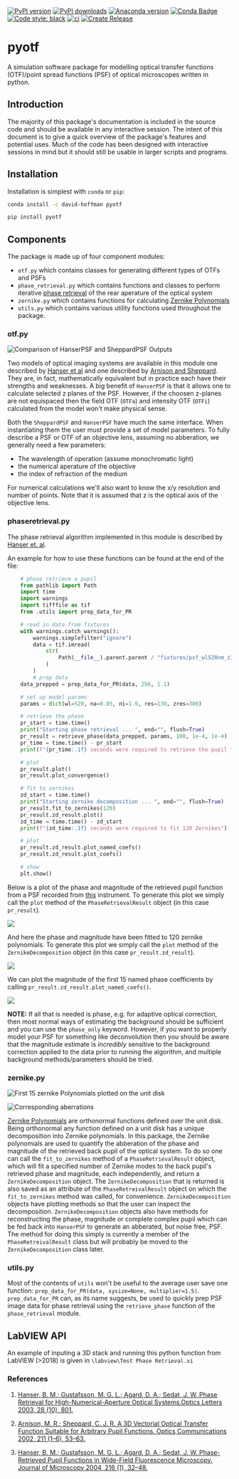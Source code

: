 [![PyPI version](https://badge.fury.io/py/pyotf.svg)](https://badge.fury.io/py/pyotf)
[![PyPI downloads](https://img.shields.io/pypi/dm/pyotf.svg?color=magenta&logo=pypi)](https://pypi.org/project/pyotf)
[![Anaconda version](https://anaconda.org/david-hoffman/pyotf/badges/downloads.svg)](https://anaconda.org/david-hoffman/pyotf)
[![Conda Badge](https://anaconda.org/david-hoffman/pyotf/badges/installer/conda.svg)](https://anaconda.org/david-hoffman/pyotf)
[![Code style: black](https://img.shields.io/badge/code%20style-black-000000.svg)](https://github.com/psf/black)
[![ci](https://github.com/david-hoffman/pyOTF/workflows/ci/badge.svg)](https://github.com/david-hoffman/pyOTF/actions?query=workflow%3Aci)
[![Create Release](https://github.com/david-hoffman/pyOTF/workflows/Create%20Release/badge.svg)](https://github.com/david-hoffman/pyOTF/actions?query=workflow%3A%22Create+Release%22)

# pyotf

A simulation software package for modelling optical transfer functions (OTF)/point spread functions (PSF) of optical microscopes written in python.

## Introduction

The majority of this package's documentation is included in the source code and should be available in any interactive session. The intent of this document is to give a quick overview of the package's features and potential uses. Much of the code has been designed with interactive sessions in mind but it should still be usable in larger scripts and programs.

## Installation

Installation is simplest with `conda` or `pip`:

```bash
conda install -c david-hoffman pyotf
```

```bash
pip install pyotf
```

## Components

The package is made up of four component modules:

- `otf.py` which contains classes for generating different types of OTFs and PSFs
- `phase_retrieval.py` which contains functions and classes to perform iterative [phase retrieval][3] of the rear aperature of the optical system
- `zernike.py` which contains functions for calculating [Zernike Polynomials](https://en.wikipedia.org/wiki/Zernike_polynomials)
- `utils.py` which contains various utility functions used throughout the package.

### otf.py

![Comparison of HanserPSF and SheppardPSF Outputs](https://github.com/david-hoffman/pyOTF/blob/master/fixtures/otf.png?raw=true "Output of python -m pyotf.otf")

Two models of optical imaging systems are available in this module one described by [Hanser et al][1] and one described by [Arnison and Sheppard][2]. They are, in fact, mathematically equivalent but in practice each have their strengths and weaknesses. A big benefit of `HanserPSF` is that it allows one to calculate selected z planes of the PSF. However, if the choosen z-planes are not equispaced then the field OTF (`OTFa`) and intensity OTF (`OTFi`) calculated from the model won't make physical sense.

Both the `SheppardPSF` and `HanserPSF` have much the same interface. When instantiating them the user must provide a set of model parameters. To fully describe a PSF or OTF of an objective lens, assuming no abberation, we generally need a few parameters:

- The wavelength of operation (assume monochromatic light)
- the numerical aperature of the objective
- the index of refraction of the medium

For numerical calculations we'll also want to know the x/y resolution and number of points. Note that it is assumed that z is the optical axis of the objective lens.

### phaseretrieval.py

The phase retrieval algorithm implemented in this module is described by [Hanser et. al][3].

An example for how to use these functions can be found at the end of the file:

```python
    # phase retrieve a pupil
    from pathlib import Path
    import time
    import warnings
    import tifffile as tif
    from .utils import prep_data_for_PR

    # read in data from fixtures
    with warnings.catch_warnings():
        warnings.simplefilter("ignore")
        data = tif.imread(
            str(
                Path(__file__).parent.parent / "fixtures/psf_wl520nm_z300nm_x130nm_na0.85_n1.0.tif"
            )
        )
        # prep data
    data_prepped = prep_data_for_PR(data, 256, 1.1)

    # set up model params
    params = dict(wl=520, na=0.85, ni=1.0, res=130, zres=300)

    # retrieve the phase
    pr_start = time.time()
    print("Starting phase retrieval ... ", end="", flush=True)
    pr_result = retrieve_phase(data_prepped, params, 100, 1e-4, 1e-4)
    pr_time = time.time() - pr_start
    print(f"{pr_time:.1f} seconds were required to retrieve the pupil function")

    # plot
    pr_result.plot()
    pr_result.plot_convergence()

    # fit to zernikes
    zd_start = time.time()
    print("Starting zernike decomposition ... ", end="", flush=True)
    pr_result.fit_to_zernikes(120)
    pr_result.zd_result.plot()
    zd_time = time.time() - zd_start
    print(f"{zd_time:.1f} seconds were required to fit 120 Zernikes")

    # plot
    pr_result.zd_result.plot_named_coefs()
    pr_result.zd_result.plot_coefs()

    # show
    plt.show()
```

Below is a plot of the phase and magnitude of the retrieved pupil function from a PSF recorded from [this](https://science.sciencemag.org/content/367/6475/eaaz5357) instrument. To generate this plot we simply call the `plot` method of the `PhaseRetrievalResult` object (in this case `pr_result`).

![ ](https://github.com/david-hoffman/pyOTF/blob/master/fixtures/PR%20Result.png?raw=true "The phase and magnitude of the retrieved pupil function")

And here the phase and magnitude have been fitted to 120 zernike polynomials. To generate this plot we simply call the `plot` method of the `ZernikeDecomposition` object (in this case `pr_result.zd_result`).

![ ](https://github.com/david-hoffman/pyOTF/blob/master/fixtures/PR%20Result%20ZD.png?raw=true "The phase and magnitude decomposed into 120 zernike polynomials")

We can plot the magnitude of the first 15 named phase coefficients by calling `pr_result.zd_result.plot_named_coefs()`.

![ ](https://github.com/david-hoffman/pyOTF/blob/master/fixtures/Named%20Coefs.png?raw=true "The first 15 zernike polynomial coefficients which correspond to named aberrations.")

**NOTE:** If all that is needed is phase, e.g. for adaptive optical correction, then most normal ways of estimating the background should be sufficient and you can use the `phase_only` keyword. However, if you want to properly model your PSF for something like deconvolution then you should be aware that the magnitude estimate is _incredibly_ sensitive to the background correction applied to the data prior to running the algorithm, and multiple background methods/parameters should be tried.

### zernike.py

![First 15 zernike Polynomials plotted on the unit disk](https://github.com/david-hoffman/pyOTF/blob/master/fixtures/zernike.png?raw=true "Output of python -m pyotf.zernike")

![Corresponding aberrations](https://github.com/david-hoffman/pyOTF/blob/master/fixtures/aberrations.png?raw=true)

[Zernike Polynomials](https://en.wikipedia.org/wiki/Zernike_polynomials) are orthonormal functions defined over the unit disk. Being orthonormal any function defined on a unit disk has a unique decomposition into Zernike polynomials. In this package, the Zernike polynomials are used to quantify the abberation of the phase and magnitude of the retrieved back pupil of the optical system. To do so one can call the `fit_to_zernikes` method of a `PhaseRetrievalResult` object, which will fit a specified number of Zernike modes to the back pupil's retrieved phase and magnitude, each independently, and return a `ZernikeDecomposition` object. The `ZernikeDecomposition` that is returned is also saved as an attribute of the `PhaseRetreivalResult` object on which the `fit_to_zernikes` method was called, for convenience. `ZernikeDecomposition` objects have plotting methods so that the user can inspect the decomposition. `ZernikeDecomposition` objects also have methods for reconstructing the phase, magnitude or complete complex pupil which can be fed back into `HanserPSF` to generate an abberated, but noise free, PSF. The method for doing this simply is currently a member of the `PhaseRetreivalResult` class but will probably be moved to the `ZernikeDecomposition` class later.

### utils.py

Most of the contents of `utils` won't be useful to the average user save one function: `prep_data_for_PR(data, xysize=None, multiplier=1.5)`. `prep_data_for_PR` can, as its name suggests, be used to quickly prep PSF image data for phase retrieval using the `retrieve_phase` function of the `phase_retrieval` module.

## LabVIEW API

An example of inputing a 3D stack and running this python function from LabVIEW (>2018) is given in `\labview\Test Phase Retrieval.vi`

### References

1. [Hanser, B. M.; Gustafsson, M. G. L.; Agard, D. A.; Sedat, J. W. Phase Retrieval for High-Numerical-Aperture Optical Systems.Optics Letters 2003, 28 (10), 801.][1]

2. [Arnison, M. R.; Sheppard, C. J. R. A 3D Vectorial Optical Transfer Function Suitable for Arbitrary Pupil Functions. Optics Communications 2002, 211 (1–6), 53–63.][2]

3. [Hanser, B. M.; Gustafsson, M. G. L.; Agard, D. A.; Sedat, J. W. Phase-Retrieved Pupil Functions in Wide-Field Fluorescence Microscopy. Journal of Microscopy 2004, 216 (1), 32–48.][3]

[1]: http://dx.doi.org/10.1364/OL.28.000801, "Hanser, B. M.; Gustafsson, M. G. L.; Agard, D. A.; Sedat, J. W. Phase Retrieval for High-Numerical-Aperture Optical Systems.Optics Letters 2003, 28 (10), 801."

[2]: http://dx.doi.org/10.1016/S0030-4018(02)01857-6 "Arnison, M. R.; Sheppard, C. J. R. A 3D Vectorial Optical Transfer Function Suitable for Arbitrary Pupil Functions. Optics Communications 2002, 211 (1–6), 53–63."

[3]: https://doi.org/10.1111/j.0022-2720.2004.01393.x "Hanser, B. M.; Gustafsson, M. G. L.; Agard, D. A.; Sedat, J. W. Phase-Retrieved Pupil Functions in Wide-Field Fluorescence Microscopy. Journal of Microscopy 2004, 216 (1), 32–48."
